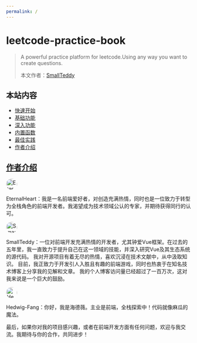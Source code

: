 ```yaml
---
permalink: /
---
```


# leetcode-practice-book

> A powerful practice platform for leetcode.Using any way you want to create questions.
>
> 本文作者：[SmallTeddy](https://github.com/SmallTeddy)

## 本站内容

- [快速开始](/开始)
- [基础功能](/基础)
- [深入功能](/深入功能)
- [内置函数](/内置函数)
- [最佳实践](最佳实践)
- [作者介绍](/作者)

## [作者介绍](/作者)

[<img src="https://avatars.githubusercontent.com/u/48346853" style="border-radius:50%;" width="30" height="30" alt="EternalHeart"/>](https://github.com/wh131462)

EternalHeart：我是一名前端爱好者，对创造充满热情，同时也是一位致力于转型为全栈角色的前端开发者。我渴望成为技术领域公认的专家，并期待获得同行的认可。

[<img src="https://avatars.githubusercontent.com/u/61453917" style="border-radius:50%;" width="30" height="30" alt="SmartTeddy"/>](https://github.com/SmallTeddy)

SmallTeddy：一位对前端开发充满热情的开发者，尤其钟爱Vue框架。在过去的五年里，我一直致力于提升自己在这一领域的技能，并深入研究Vue及其生态系统的源代码。
我对开源项目有着无尽的热情，喜欢沉浸在技术文献中，从中汲取知识。
目前，我正致力于开发引人入胜且有趣的前端游戏，同时也热衷于在知名技术博客上分享我的见解和文章。
我的个人博客访问量已经超过了一百万次，这对我来说是一个巨大的鼓励。

[<img src="https://avatars.githubusercontent.com/u/35305691" style="border-radius:50%;" width="30" height="30" alt="Hedwig-Fang"/>](https://github.com/Hedwig-Fang)

Hedwig-Fang：你好，我是海德薇。主业是前端，全栈探索中！代码就像麻瓜的魔法。

最后，如果你对我的项目感兴趣，或者在前端开发方面有任何问题，欢迎与我交流。我期待与你的合作，共同进步！

